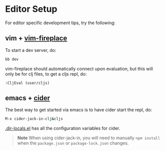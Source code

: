 # Editor Setup

For editor specific development tips, try the following:

## vim + [vim-fireplace](https://github.com/tpope/vim-fireplace)

To start a dev server, do:

```bash
bb dev
```

vim-fireplace should automatically connect upon evaluation, but this will
only be for clj files, to get a cljs repl, do:

```vim
:CljEval (user/cljs)
```

## emacs + [cider](https://cider.mx/)

The best way to get started via emacs is to have cider start the repl, do:

```bash
M-x cider-jack-in-clj&cljs
```

[.dir-locals.el](../../.dir-locals.el) has all the configuration variables for
cider.

> **Note**
> When using cider-jack-in, you will need to manually `npm install`
> when the `package.json` or `package-lock.json` changes.
